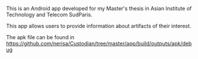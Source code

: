 This is an Android app developed for my Master's thesis in Asian Institute of Technology and Telecom SudParis.

This app allows users to provide information about artifacts of their interest.

The apk file can be found in https://github.com/nerisa/Custodian/tree/master/app/build/outputs/apk/debug
